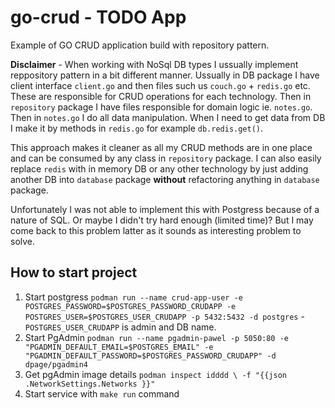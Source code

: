 # go-crud - TODO App 
Example of GO CRUD application build with repository pattern. 

**Disclaimer**  - When working with NoSql DB types I ussually implement reppository pattern in a bit different manner. Ussually in DB package I have client interface `client.go` and then files such us `couch.go` + `redis.go` etc. These are responsible for CRUD operations for each technology. 
Then in `repository` package I have files responsible for domain logic ie. `notes.go`. Then in `notes.go`  I do all data manipulation. When I need to get data from DB I make it by methods in `redis.go` for example `db.redis.get()`. 

This approach makes it cleaner as all my CRUD methods are in one place and can be consumed by any class in `repository` package. I can also easily replace `redis` with in memory DB or any other technology by just adding another DB into `database` package **without** refactoring anything in `database` package. 

Unfortunately I was not able to implement this with Postgress because of a nature of SQL. Or maybe I didn't try hard enough (limited time)? But I may come back to this problem latter as it sounds as interesting problem to solve. 

## How to start project

1. Start postgress `podman run --name crud-app-user -e POSTGRES_PASSWORD=$POSTGRES_PASSWORD_CRUDAPP -e POSTGRES_USER=$POSTGRES_USER_CRUDAPP -p 5432:5432 -d postgres` -  `POSTGRES_USER_CRUDAPP` is admin and DB name. 
2. Start PgAdmin `podman run --name pgadmin-pawel -p 5050:80 -e "PGADMIN_DEFAULT_EMAIL=$POSTGRES_EMAIL" -e "PGADMIN_DEFAULT_PASSWORD=$POSTGRES_PASSWORD_CRUDAPP" -d dpage/pgadmin4`
3. Get pgAdmin image details `podman inspect idddd \
  -f "{{json .NetworkSettings.Networks }}" `
2. Start service with `make run` command


